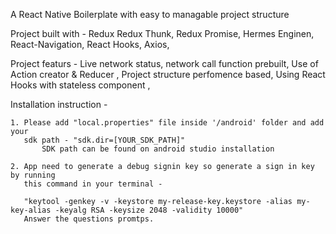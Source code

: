A React Native Boilerplate with easy to managable project structure

 Project built with - 
		Redux
		Redux Thunk,
		Redux Promise,
		Hermes Enginen,
		React-Navigation,
		React Hooks,
		Axios,

 Project featurs - 
		Live network status,
		network call function prebuilt,
		Use of Action creator & Reducer ,
		Project structure perfomence based,
		Using React Hooks with stateless component ,
		




 Installation instruction - 
 
	1. Please add "local.properties" file inside '/android' folder and add your 
	   sdk path - "sdk.dir=[YOUR_SDK_PATH]"
           SDK path can be found on android studio installation
	   
	2. App need to generate a debug signin key so generate a sign in key by running
	   this command in your terminal - 
	   
	   "keytool -genkey -v -keystore my-release-key.keystore -alias my-key-alias -keyalg RSA -keysize 2048 -validity 10000"
	   Answer the questions promtps.
